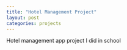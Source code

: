 ```yaml
---
title: "Hotel Management Project"
layout: post
categories: projects
---
```


Hotel management app project I did in school
